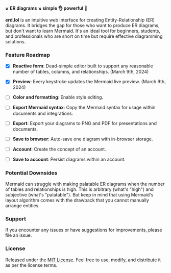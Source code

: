 **↙️ ER diagrams ↘️ simple 👌 powerful 💪**

**erd.lol** is an intuitive web interface for creating Entity-Relationship (ER) diagrams. It bridges the gap for those who want to produce ER diagrams, but don't want to learn Mermaid. It's an ideal tool for beginners, students, and professionals who are short on time but require effective diagramming solutions.

### Feature Roadmap

- [x] **Reactive form**: Dead-simple editor built to support any reasonable number of tables, columns, and relationships. (March 9th, 2024)
- [x] **Preview**: Every keystroke updates the Mermaid live preview. (March 9th, 2024)
- [ ] **Color and formatting**: Enable style editing.
- [ ] **Export Mermaid syntax**: Copy the Mermaid syntax for usage within documents and integrations.
- [ ] **Export**: Export your diagrams to PNG and PDF for presentations and documents.
- [ ] **Save to browser**: Auto-save one diagram with in-browser storage.
- [ ] **Account**: Create the concept of an account.
- [ ] **Save to account**: Persist diagrams within an account.


### Potential Downsides

Mermaid can struggle with making palatable ER diagrams when the number of tables and relationships is high. This is arbitrary (what's "high") and subjective (what's "palatable"). But keep in mind that using Mermaid's layout algorithm comes with the drawback that you cannot manually arrange entities.

### Support

If you encounter any issues or have suggestions for improvements, please file an issue.

### License

Released under the [MIT License](LICENSE). Feel free to use, modify, and distribute it as per the license terms.
